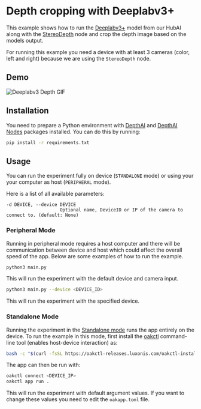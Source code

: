 # Depth cropping with Deeplabv3+

This example shows how to run the [Deeplabv3+](https://hub.luxonis.com/ai/models/1189a661-fd0a-44fd-bc9e-64b94d60cb49?view=page) model from our HubAI along with the [StereoDepth](https://rvc4.docs.luxonis.com/software/depthai-components/nodes/stereo_depth/) node and crop the depth image based on the models output.

For running this example you need a device with at least 3 cameras (color, left and right) because we are using the `StereoDepth` node.

## Demo

![Deeplabv3 Depth GIF](https://user-images.githubusercontent.com/59799831/132396685-c494f21b-8101-4be4-a787-dd382ae6b470.gif)

## Installation

You need to prepare a Python environment with [DepthAI](https://pypi.org/project/depthai/) and [DepthAI Nodes](https://pypi.org/project/depthai-nodes/) packages installed. You can do this by running:

```bash
pip install -r requirements.txt
```

## Usage

You can run the experiment fully on device (`STANDALONE` mode) or using your your computer as host (`PERIPHERAL` mode).

Here is a list of all available parameters:

```
-d DEVICE, --device DEVICE
                    Optional name, DeviceID or IP of the camera to connect to. (default: None)
```

### Peripheral Mode

Running in peripheral mode requires a host computer and there will be communication between device and host which could affect the overall speed of the app. Below are some examples of how to run the example.

```bash
python3 main.py
```

This will run the experiment with the default device and camera input.

```bash
python3 main.py --device <DEVICE_ID>
```

This will run the experiment with the specified device.

### Standalone Mode

Running the experiment in the [Standalone mode](https://rvc4.docs.luxonis.com/software/depthai/standalone/) runs the app entirely on the device.
To run the example in this mode, first install the [oakctl](https://rvc4.docs.luxonis.com/software/tools/oakctl/) command-line tool (enables host-device interaction) as:

```bash
bash -c "$(curl -fsSL https://oakctl-releases.luxonis.com/oakctl-installer.sh)"
```

The app can then be run with:

```bash
oakctl connect <DEVICE_IP>
oakctl app run .
```

This will run the experiment with default argument values. If you want to change these values you need to edit the `oakapp.toml` file.
